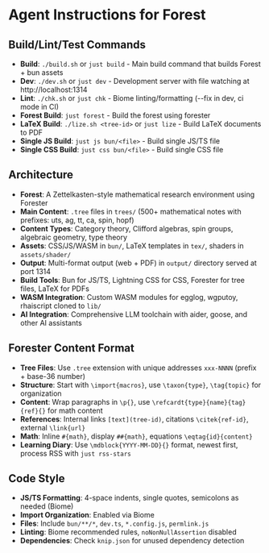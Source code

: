 # Agent Instructions for Forest

## Build/Lint/Test Commands
- **Build**: `./build.sh` or `just build` - Main build command that builds Forest + bun assets
- **Dev**: `./dev.sh` or `just dev` - Development server with file watching at http://localhost:1314
- **Lint**: `./chk.sh` or `just chk` - Biome linting/formatting (--fix in dev, ci mode in CI)
- **Forest Build**: `just forest` - Build the forest using forester
- **LaTeX Build**: `./lize.sh <tree-id>` or `just lize` - Build LaTeX documents to PDF
- **Single JS Build**: `just js bun/<file>` - Build single JS/TS file
- **Single CSS Build**: `just css bun/<file>` - Build single CSS file

## Architecture
- **Forest**: A Zettelkasten-style mathematical research environment using Forester
- **Main Content**: `.tree` files in `trees/` (500+ mathematical notes with prefixes: uts, ag, tt, ca, spin, hopf)
- **Content Types**: Category theory, Clifford algebras, spin groups, algebraic geometry, type theory
- **Assets**: CSS/JS/WASM in `bun/`, LaTeX templates in `tex/`, shaders in `assets/shader/`
- **Output**: Multi-format output (web + PDF) in `output/` directory served at port 1314
- **Build Tools**: Bun for JS/TS, Lightning CSS for CSS, Forester for tree files, LaTeX for PDFs
- **WASM Integration**: Custom WASM modules for egglog, wgputoy, rhaiscript cloned to `lib/`
- **AI Integration**: Comprehensive LLM toolchain with aider, goose, and other AI assistants

## Forester Content Format
- **Tree Files**: Use `.tree` extension with unique addresses `xxx-NNNN` (prefix + base-36 number)
- **Structure**: Start with `\import{macros}`, use `\taxon{type}`, `\tag{topic}` for organization
- **Content**: Wrap paragraphs in `\p{}`, use `\refcardt{type}{name}{tag}{ref}{}` for math content
- **References**: Internal links `[text](tree-id)`, citations `\citek{ref-id}`, external `\link{url}`
- **Math**: Inline `#{math}`, display `##{math}`, equations `\eqtag{id}{content}`
- **Learning Diary**: Use `\mdblock{YYYY-MM-DD}{}` format, newest first, process RSS with `just rss-stars`

## Code Style
- **JS/TS Formatting**: 4-space indents, single quotes, semicolons as needed (Biome)
- **Import Organization**: Enabled via Biome
- **Files**: Include `bun/**/*`, `dev.ts`, `*.config.js`, `permlink.js`
- **Linting**: Biome recommended rules, `noNonNullAssertion` disabled
- **Dependencies**: Check `knip.json` for unused dependency detection
